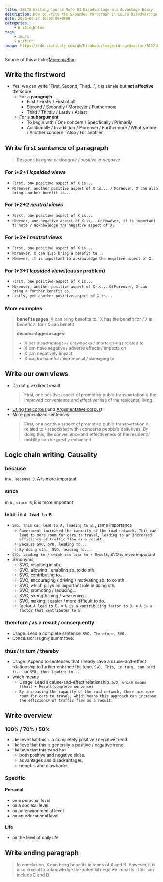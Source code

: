 ```yaml
---
title: IELTS Writing Course Note 01 Disadvantage and Advantage Essay
description: How to write the Expanded Paragraph in IELTS Disadvantage and Advantage Essay
date: 2023-06-27 16:00:00+0800
categories:
    - WritingNotes
tags:
    - IELTS
    - Writing
image: https://cdn.staticaly.com/gh/Misakaou/imagestorage@master/20221026/00002-1464201810-install-system,-webpage-head-image,-beautiful,-ArchLinux.6mm7o4tdu64g.webp
---
```


Source of this article: [MoeomuBlog](/posts/ielts-writing-course-note-01-disadvantage-and-advantage-essay/)

## Write the first word

- Yes, we can write "First, Second, Third...", it is simple but **not affective** the score.
  - For a **paragraph**
    - First / Firstly / First of all
    - Second / Secondly / Moreover / Furthermore
    - Third / Thirdly / Lastly / At last
  - For a **subargument**
    - To begin with / One concern / Specifically / Primarily
    - Additionally / In addition / Moreover / Furthermore / What's more / Another concern / Also / For another

## Write first sentence of paragraph

> Respond to *agree or disagree* / *positive or negative*

### For *1+2+1 lopsided views*

- `First, one positive aspect of X is...`
- `Moreover, another positive aspect of X is... / Moreover, X can also bring another benefit to...`

### For *1+2+2 neutral views*

- `First, one positive aspect of X is...`
- `However, one negative aspect of X is...` or `However, it is important to note / acknowledge the negative aspect of X.`

### For *1+3+1 neutral views*

- `First, one positive aspect of X is...`
- `Moreover, X can also bring a benefit to...`
- `However, it is important to acknowledge the negative aspect of X.`

### For *1+3+1 lopsided views*(cause problem)

- `First, one positive aspect of X is...`
- `Moreover, another positive aspect of X is...` or `Moreover, X can bring a further benefit to...`
- `Lastly, yet another positive aspect of X is...`

### More examples

> **benefit usages:** X can bring benefits to / X has the benefit for / X is beneficial for / X can benefit
>
> **disadvantages usages:**
>
> - X has disadvantages / drawbacks / shortcomings related to
> - X can have negative / adverse effects / impacts on
> - X can negatively impact
> - X can be harmful / detrimental / damaging to

## Write our own views

- Do not give direct result
  > First, one positive aspect of promoting public transportation is the improved convenience and effectiveness of the residents' living.
- [Using the corpus](./IELTS-Essay-AdvancedVocabulary.md) and [Argumentative corpus](./IELTS-Essay-ArgumentativeCorpus.md)t
- More generalized sentences
  > First, one positive aspect of promoting public transportation is related to / associated with / concerns people's daily lives. By doing this, the convenience and effectiveness of the residents' mobility can be greatly enhanced.

## Logic chain writing: Causality

### because

in`A, because B`, A is more important

### since

in `A, since B`, B is more important

### lead: in `A lead to B`

- `SVO. This can lead to A, leading to B.`, same importance
  - `Government increased the capacity of the road network. This can lead to more room for cars to travel, leading to an increased efficiency of traffic flow as a result.`
  - `Because SVO, SVO, leading to...`
  - `By doing sth., SVO, leading to...`
- `SVO, leading to / which can lead to + Result`, SVO is more important
- Synonyms
  - SVO, resulting in sth.
  - SVO, allowing / enabling sb. to do sth.
  - SVO, contributing to...
  - SVO, encouraging / driving / motivating sb. to do sth.
  - SVO, which plays an important role in doing sth.
  - SVO, promoting / reducing...
  - SVO, strengthening / weakening...
  - SVO, making it easier / more difficult to do...
  - factor, `A lead to B.` = `A is a contributing factor to B.` = `A is a factor that contributes to B.`

### therefore / as a result / consequently

- Usage: Lead a complete sentence, `SVO. Therefore, SVO.`
- Conclusion: Highly summative.

### thus / in turn / thereby

- Usage: Append to sentences that already have a cause-and-effect relationship to further enhance the tone. `SVO. This, in turn, can lead to...` or `SVO, thus leading to...`
- which means
  - Usage: Lead a cause-and-effect relationship. `SVO, which means (that) + Result(complete sentence)`
  - `By increasing the capacity of the road network, there are more room for cars to travel, which means this approach can increase the efficiency of traffic flow as a result.`

## Write overview

### 100% / 70% / 50%

- I believe that this is a completely positive / negative trend.
- I believe that this is generally a positive / negative trend.
- I believe that this trend has
  - both positive and negative sides.
  - advantages and disadvantages.
  - benefits and drawbacks.

### Specific

#### Personal

- on a personal level
- on a societal level
- on an environmental level
- on an educational level

#### Life

- on the level of daily life

## Write ending paragraph

> In conclusion, X can bring benefits in terms of A and B. However, it is also crucial to acknowledge the potential negative impacts. This can include C and D.
